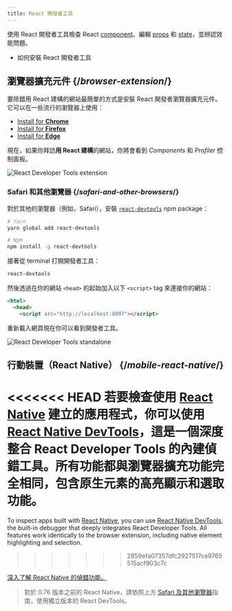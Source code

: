 ```yaml
---
title: React 開發者工具
---
```


<Intro>

使用 React 開發者工具檢查 React [component](/learn/your-first-component)、編輯 [props](/learn/passing-props-to-a-component) 和 [state](/learn/state-a-components-memory)，並辨認效能問題。

</Intro>

<YouWillLearn>

* 如何安裝 React 開發者工具

</YouWillLearn>

## 瀏覽器擴充元件 {/*browser-extension*/}

要除錯用 React 建構的網站最簡單的方式是安裝 React 開發者瀏覽器擴充元件。它可以在一些流行的瀏覽器上使用：

* [Install for **Chrome**](https://chrome.google.com/webstore/detail/react-developer-tools/fmkadmapgofadopljbjfkapdkoienihi?hl=en)
* [Install for **Firefox**](https://addons.mozilla.org/en-US/firefox/addon/react-devtools/)
* [Install for **Edge**](https://microsoftedge.microsoft.com/addons/detail/react-developer-tools/gpphkfbcpidddadnkolkpfckpihlkkil)

現在，如果你拜訪**用 React 建構**的網站，你將會看到 _Components_ 和 _Profiler_ 控制面板。

![React Developer Tools extension](/images/docs/react-devtools-extension.png)

### Safari 和其他瀏覽器 {/*safari-and-other-browsers*/}
對於其他的瀏覽器（例如，Safari），安裝 [`react-devtools`](https://www.npmjs.com/package/react-devtools) npm package：
```bash
# Yarn
yarn global add react-devtools

# Npm
npm install -g react-devtools
```

接著從 terminal 打開開發者工具：
```bash
react-devtools
```

然後透過在你的網站 `<head>` 的起始加入以下 `<script>` tag 來連接你的網站：
```html {3}
<html>
  <head>
    <script src="http://localhost:8097"></script>
```

重新載入網頁現在你可以看到開發者工具。

![React Developer Tools standalone](/images/docs/react-devtools-standalone.png)

## 行動裝置（React Native） {/*mobile-react-native*/}

<<<<<<< HEAD
若要檢查使用 [React Native](https://reactnative.dev/) 建立的應用程式，你可以使用 [React Native DevTools](https://reactnative.dev/docs/react-native-devtools)，這是一個深度整合 React Developer Tools 的內建偵錯工具。所有功能都與瀏覽器擴充功能完全相同，包含原生元素的高亮顯示和選取功能。
=======
To inspect apps built with [React Native](https://reactnative.dev/), you can use [React Native DevTools](https://reactnative.dev/docs/react-native-devtools), the built-in debugger that deeply integrates React Developer Tools. All features work identically to the browser extension, including native element highlighting and selection.
>>>>>>> 2859efa07357dfc2927517ce9765515acf903c7c

[深入了解 React Native 的偵錯功能。](https://reactnative.dev/docs/debugging)

> 對於 0.76 版本之前的 React Native，請依照上方 [Safari 及其他瀏覽器](#safari-and-other-browsers)指南，使用獨立版本的 React DevTools。
